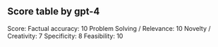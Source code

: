 ## Score table by gpt-4
Score: 
Factual accuracy: 10
Problem Solving / Relevance: 10
Novelty / Creativity: 7
Specificity: 8
Feasibility: 10